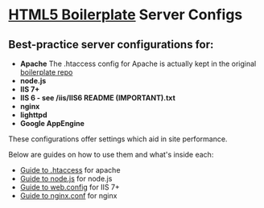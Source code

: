 
# [HTML5 Boilerplate](http://html5boilerplate.com) Server Configs

## Best-practice server configurations for:

* **Apache** The .htaccess config for Apache is actually kept in the original [boilerplate repo](https://github.com/h5bp/html5-boilerplate/)
* **node.js**
* **IIS 7+**
* **IIS 6 - see /iis/IIS6 README (IMPORTANT).txt**
* **nginx**
* **lighttpd**
* **Google AppEngine**

 These configurations offer settings which aid in site performance.

 Below are guides on how to use them and what's inside each:

* [Guide to .htaccess](https://github.com/h5bp/html5-boilerplate/wiki/htaccess) for apache
* [Guide to node.js](https://github.com/h5bp/server-configs/wiki/node.js) for node.js
* [Guide to web.config](https://github.com/h5bp/server-configs/wiki/web.config) for IIS 7+
* [Guide to nginx.conf](https://github.com/h5bp/server-configs/wiki/nginx.conf) for nginx

